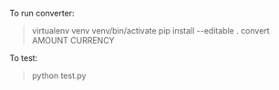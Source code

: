 To run converter:
> virtualenv venv
> venv/bin/activate
> pip install --editable .
> convert AMOUNT CURRENCY

To test:
> python test.py

